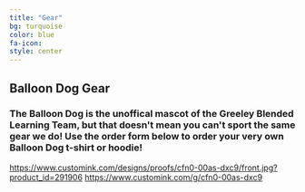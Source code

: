 ```yaml
---
title: "Gear"
bg: turquoise
color: blue
fa-icon:
style: center
---
```

## Balloon Dog Gear

### The Balloon Dog is the unoffical mascot of the Greeley Blended Learning Team, but that doesn't mean you can't sport the same gear we do! Use the order form below to order your very own Balloon Dog t-shirt or hoodie!

https://www.customink.com/designs/proofs/cfn0-00as-dxc9/front.jpg?product_id=291906
https://www.customink.com/g/cfn0-00as-dxc9
